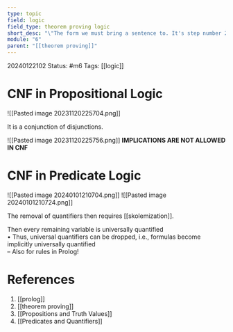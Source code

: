 ```yaml
---
type: topic
field: logic
field_type: theorem proving logic
short_desc: "\"The form we must bring a sentence to. It's step number 2 in theorem proving (the KB |- Alpha thing).\""
module: "6"
parent: "[[theorem proving]]"
---
```

20240122102
Status: #m6
Tags: [[logic]]

# CNF in Propositional Logic

![[Pasted image 20231120225704.png]]

It is a conjunction of disjunctions.

![[Pasted image 20231120225756.png]]
**IMPLICATIONS ARE NOT ALLOWED IN CNF**

# CNF in Predicate Logic

![[Pasted image 20240101210704.png]]
![[Pasted image 20240101210724.png]]

The removal of quantifiers then requires [[skolemization]].

Then every remaining variable is universally quantified  
• Thus, universal quantifiers can be dropped,  i.e., formulas become implicitly universally quantified  
– Also for rules in Prolog!

# References

1. [[prolog]]
2. [[theorem proving]]
3. [[Propositions and Truth Values]]
4. [[Predicates and Quantifiers]]